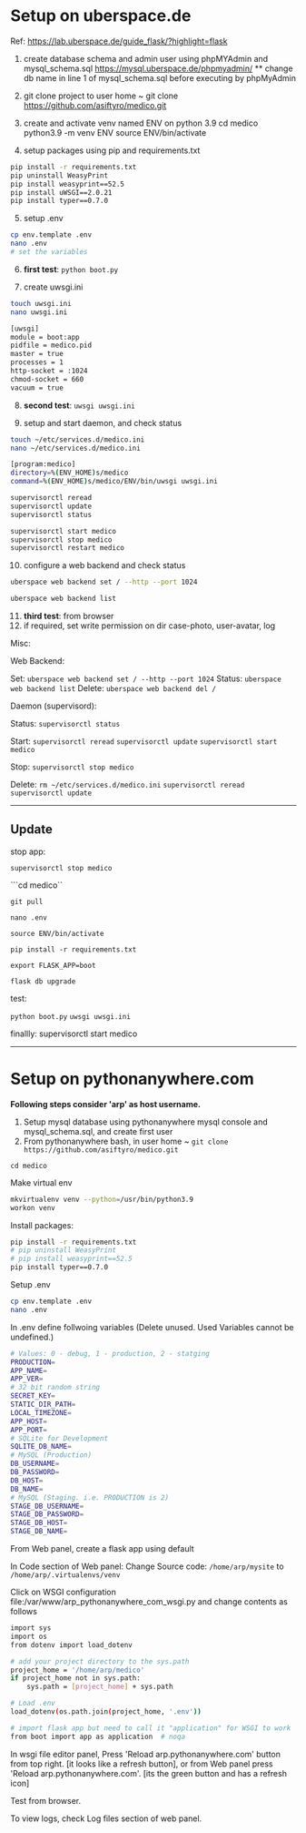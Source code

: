 # Setup on uberspace.de

Ref: <https://lab.uberspace.de/guide_flask/?highlight=flask>

1. create database schema and admin user using phpMYAdmin and mysql_schema.sql
        <https://mysql.uberspace.de/phpmyadmin/>
        ** change db name in line 1 of mysql_schema.sql before executing by phpMyAdmin

2. git clone project to user home ~
        git clone <https://github.com/asiftyro/medico.git>
3. create and activate venv named ENV on python 3.9
        cd medico
        python3.9 -m venv ENV
        source ENV/bin/activate
4. setup packages using pip and requirements.txt

```bash
pip install -r requirements.txt
pip uninstall WeasyPrint
pip install weasyprint==52.5
pip install uWSGI==2.0.21
pip install typer==0.7.0
```

5. setup .env

```bash
cp env.template .env
nano .env
# set the variables
```

6. **first test**:
```python boot.py```

1. create uwsgi.ini

```bash
touch uwsgi.ini
nano uwsgi.ini
```

```bash
[uwsgi]
module = boot:app
pidfile = medico.pid
master = true
processes = 1
http-socket = :1024
chmod-socket = 660
vacuum = true
```

8. **second test**: 
```uwsgi uwsgi.ini```

9.  setup and start daemon, and check status

```bash
touch ~/etc/services.d/medico.ini
nano ~/etc/services.d/medico.ini
```

```bash
[program:medico]
directory=%(ENV_HOME)s/medico
command=%(ENV_HOME)s/medico/ENV/bin/uwsgi uwsgi.ini
```

```bash
supervisorctl reread
supervisorctl update
supervisorctl status
```

```bash
supervisorctl start medico
supervisorctl stop medico
supervisorctl restart medico
```

10. configure a web backend and check status

```bash
uberspace web backend set / --http --port 1024
```

```bash
uberspace web backend list
```


11.  **third test**: from browser
12.  if required, set write permission on dir case-photo, user-avatar, log



Misc:

Web Backend:

Set:
    ```uberspace web backend set / --http --port 1024```
Status:
    ```uberspace web backend list```
Delete:
    ```uberspace web backend del /```


Daemon (supervisord):

Status:
    ```supervisorctl status```

Start:
    ```supervisorctl reread```
    ```supervisorctl update```
    ```supervisorctl start medico```

Stop:
    ```supervisorctl stop medico```

Delete:
    ```rm ~/etc/services.d/medico.ini```
    ```supervisorctl reread```
    ```supervisorctl update```

--------------------------------------------------------------------------------------

## Update

stop app:

```supervisorctl stop medico```

```cd medico``

```git pull```

```nano .env```

```source ENV/bin/activate```

```pip install -r requirements.txt```

```export FLASK_APP=boot```

```flask db upgrade```

test:

```python boot.py```
```uwsgi uwsgi.ini```


finallly:
supervisorctl start medico



--------------------------------------------------------------------------------------


# Setup on pythonanywhere.com

**Following steps consider 'arp' as host username.**

1. Setup mysql database using pythonanywhere mysql console and mysql_schema.sql, and create first user
2. From pythonanywhere bash, in user home ~
```git clone https://github.com/asiftyro/medico.git```

```cd medico```

Make virtual env

```bash
mkvirtualenv venv --python=/usr/bin/python3.9
workon venv
```

Install packages:

```bash
pip install -r requirements.txt
# pip uninstall WeasyPrint
# pip install weasyprint==52.5
pip install typer==0.7.0
```

Setup .env

```bash
cp env.template .env
nano .env
```

In .env define follwoing variables (Delete unused. Used Variables cannot be undefined.)

```bash
# Values: 0 - debug, 1 - production, 2 - statging
PRODUCTION=
APP_NAME=
APP_VER=
# 32 bit random string
SECRET_KEY=
STATIC_DIR_PATH=
LOCAL_TIMEZONE=
APP_HOST=
APP_PORT=
# SQLite for Development
SQLITE_DB_NAME=
# MySQL (Production)
DB_USERNAME=
DB_PASSWORD=
DB_HOST=
DB_NAME=
# MySQL (Staging. i.e. PRODUCTION is 2)
STAGE_DB_USERNAME=
STAGE_DB_PASSWORD=
STAGE_DB_HOST=
STAGE_DB_NAME=
```

From Web panel, create a flask app using default

In Code section of Web panel:
Change Source code:
```/home/arp/mysite```
to
```/home/arp/.virtualenvs/venv```

Click on WSGI configuration file:/var/www/arp_pythonanywhere_com_wsgi.py and change contents as follows

```bash
import sys
import os
from dotenv import load_dotenv

# add your project directory to the sys.path
project_home = '/home/arp/medico'
if project_home not in sys.path:
    sys.path = [project_home] + sys.path

# Load .env
load_dotenv(os.path.join(project_home, '.env'))

# import flask app but need to call it "application" for WSGI to work
from boot import app as application  # noqa
```

In wsgi file editor panel, Press 'Reload arp.pythonanywhere.com' button from top right. [it looks like a refresh button], or from Web panel press 'Reload arp.pythonanywhere.com'. [its the green button and has a refresh icon]

Test from browser.

To view logs, check Log files section of web panel.

